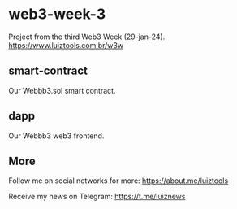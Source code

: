# web3-week-3
Project from the third Web3 Week (29-jan-24). https://www.luiztools.com.br/w3w

## smart-contract
Our Webbb3.sol smart contract.

## dapp
Our Webbb3 web3 frontend.

## More

Follow me on social networks for more: https://about.me/luiztools

Receive my news on Telegram: https://t.me/luiznews